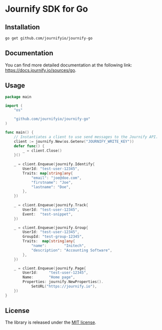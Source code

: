 # Journify SDK for Go

## Installation
```
go get github.com/journifyio/journify-go
```

## Documentation

You can find more detailed documentation at the following link: https://docs.journify.io/sources/go.

## Usage

```go
package main

import (
    "os"

    "github.com/journifyio/journify-go"
)

func main() {
    // Instantiates a client to use send messages to the Journify API.
    client := journify.New(os.Getenv("JOURNIFY_WRITE_KEY"))
    defer func() { 
        _ = client.Close()
    }()
	
    _ = client.Enqueue(journify.Identify{
        UserId: "test-user-12345",
        Traits: map[string]any{
            "email": "joe@doe.com",
            "firstname": "Joe",
            "lastname": "Doe",
        },
    })
	
    _ = client.Enqueue(journify.Track{
        UserId: "test-user-12345",
        Event:  "test-snippet",
    })

    _ = client.Enqueue(journify.Group{
        UserId: "test-user-12345",
        GroupId: "test-group-12345",
        Traits:  map[string]any{
            "name":        "Initech",
            "description": "Accounting Software",
        },
    })

    _ = client.Enqueue(journify.Page{
        UserId:     "test-user-12345",
        Name:       "Home page",
        Properties: journify.NewProperties().
            SetURL("https://journify.io"),
    })
}
```

## License

The library is released under the [MIT license](License.md).
